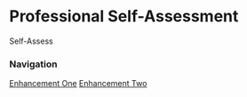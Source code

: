 # Professional Self-Assessment

Self-Assess


### Navigation
[Enhancement One](./pages/enhancement_one.md)
[Enhancement Two](./pages/enhancement_two.md)
